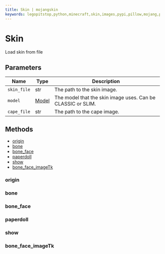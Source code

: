 ```yaml
---
title: Skin | mojangskin
keywords: legopitstop,python,minecraft,skin,images,pypi,pillow,mojang,pythonpackage
---
```


# Skin

Load skin from file

## Parameters

| Name        | Type                                 | Description                                                 |
| ----------- | ------------------------------------ | ----------------------------------------------------------- |
| `skin_file` | str                                  | The path to the skin image.                                 |
| `model`     | [Model](/mojangskin/constants#model) | The model that the skin image uses. Can be CLASSIC or SLIM. |
| `cape_file` | str                                  | The path to the cape image.                                 |

## Methods

- [origin](#origin)
- [bone](#bone)
- [bone_face](#bone_face)
- [paperdoll](#paperdoll)
- [show](#show)
- [bone_face_imageTk](#bone_face_imagetk)

### origin

### bone

### bone_face

### paperdoll

### show

### bone_face_imageTk
